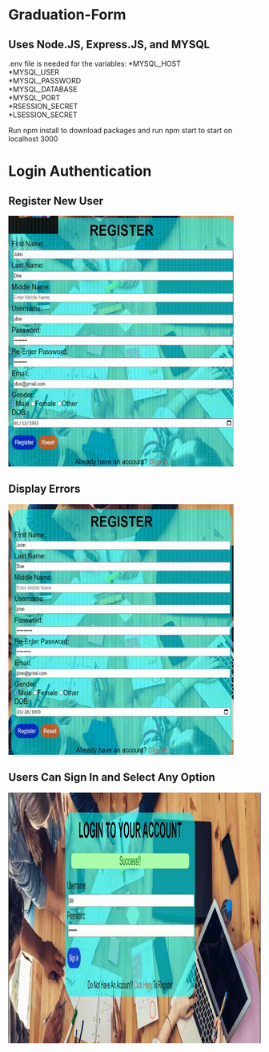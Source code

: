 # Graduation-Form
## Uses Node.JS, Express.JS, and MYSQL  
.env file is needed for the variables:
  *MYSQL_HOST  
  *MYSQL_USER  
  *MYSQL_PASSWORD  
  *MYSQL_DATABASE  
  *MYSQL_PORT  
  *RSESSION_SECRET  
  *LSESSION_SECRET  

Run npm install to download packages and run npm start to start on localhost 3000  
  
# Login Authentication
## Register New User  
<img src='/Styling/Images/rsucess.gif' width=450px height=500px title='Register' width='' alt='Register' />
  
## Display Errors  
<img src='/Styling/Images/rerrors.gif' width=450px height=500px title='Errors' width='' alt='Errors' />
  
 ## Users Can Sign In and Select Any Option  
 <img src='/Styling/Images/sign in and approve.gif' width=6500px height=500px title='Signin' width='' alt='Signin' />
